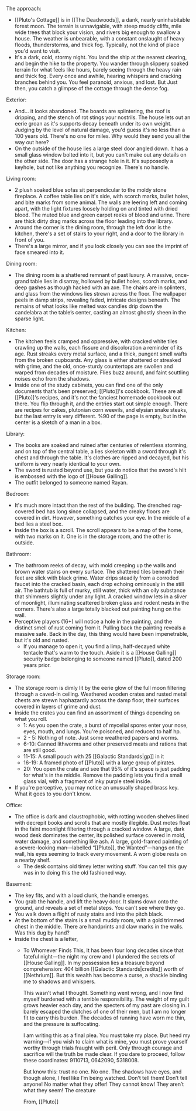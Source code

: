 The approach:
- [[Pluto's Cottage]] is in [[The Deadwoods]], a dank, nearly uninhabitable forest moon. The terrain is unnavigable, with steep muddy cliffs, mile wide trees that block your vision, and rivers big enough to swallow a house. The weather is unbearable, with a constant onslaught of heavy floods, thunderstorms, and thick fog. Typically, not the kind of place you'd want to visit. 
- It's a dark, cold, stormy night. You land the ship at the nearest clearing, and begin the hike to the property. You wander through slippery soaked terrain for what feels like hours, barely seeing through the heavy rain and thick fog. Every once and awhile, hearing whispers and cracking branches behind you. You feel paranoid, anxious, and lost. But Just then, you catch a glimpse of the cottage through the dense fog.

Exterior:
- And... it looks abandoned. The boards are splintering, the roof is dripping, and the stench of rot stings your nostrils. The house lets out an eerie groan as it's supports decay beneath under its own weight. Judging by the level of natural damage, you'd guess it's no less than a 100 years old. There's no one for miles. Why would they send you all the way out here? 
- On the outside of the house lies a large steel door angled down. It has a small glass window bolted into it, but you can't make out any details on the other side. The door has a strange hole in it. It's supposedly a keyhole, but not like anything you recognize. There's no handle. 

Living room:
- 2 plush soaked blue sofas sit perpendicular to the moldy stone fireplace. A coffee table lies on it's side, with scorch marks, bullet holes, and bite marks from some animal. The walls are leering left and coming apart, with the light fixtures loosely holding on and tinted with dried blood. The muted blue and green carpet reeks of blood and urine. There are thick dirty drag marks across the floor leading into the library.
- Around the corner is the dining room, through the left door is the kitchen, there's a set of stairs to your right, and a door to the library in front of you. 
- There's a large mirror, and if you look closely you can see the imprint of face smeared into it.

Dining room:
- The dining room is a shattered remnant of past luxury. A massive, once-grand table lies in disarray, hollowed by bullet holes, scorch marks, and deep gashes as though hacked with an axe. The chairs are in splinters, and glass from the windows lies strewn across the floor. The wallpaper peels in damp strips, revealing faded, intricate designs beneath. The remains of what looks like melted wax candles drip down the candelabra at the table’s center, casting an almost ghostly sheen in the sparse light.

Kitchen:
- The kitchen feels cramped and oppressive, with cracked white tiles crawling up the walls, each fissure and discoloration a reminder of its age. Rust streaks every metal surface, and a thick, pungent smell wafts from the broken cupboards. Any glass is either shattered or streaked with grime, and the old, once-sturdy countertops are swollen and warped from decades of moisture. Flies buzz around, and faint scuttling noises echo from the shadows.
- Inside one of the study cabinets, you can find one of the only documents that's been preserved; [[Pluto]]'s cookbook. These are all [[Pluto]]'s recipes, and it's not the fanciest homemade cookbook out there. You flip through it, and the entries start out simple enough. There are recipes for cakes, plutonian corn weevils, and elysian snake steaks, but the last entry is very different. %90 of the page is empty, but in the center is a sketch of a man in a box.  

Library:
- The books are soaked and ruined after centuries of relentless storming, and on top of the central table, a lies skeleton with a sword through it's chest and through the table. It's clothes are ripped and decayed, but his uniform is very nearly identical to your own.  
- The sword is rusted beyond use, but you do notice that the sword's hilt is embossed with the logo of [[House Galling]]. 
- The outfit belonged to someone named Rayan. 

Bedroom:
- It's much more intact than the rest of the building. The drenched rag-covered bed has long since collapsed, and the creaky floors are covered in dirt. However, something catches your eye. In the middle of a bed lies a steel box.
- Inside the box is a scroll. The scroll appears to be a map of the home, with two marks on it. One is in the storage room, and the other is outside. 

Bathroom:
- The bathroom reeks of decay, with mold creeping up the walls and brown water stains on every surface. The shattered tiles beneath their feet are slick with black grime. Water drips steadily from a corroded faucet into the cracked basin, each drop echoing ominously in the still air. The bathtub is full of murky, still water, thick with an oily substance that shimmers slightly under any light. A cracked window lets in a sliver of moonlight, illuminating scattered broken glass and rodent nests in the corners. There's also a large totally blacked out painting hung on the wall.
 - Perceptive players (16+) will notice a hole in the painting, and the distinct smell of rust coming from it. Pulling back the painting reveals a massive safe. Back in the day, this thing would have been impenetrable, but it's old and rusted. 
	- If you manage to open it, you find a limp, half-decayed white tentacle that's warm to the touch. Aside it is a [[House Galling]] security badge belonging to someone named [[Pluto]], dated 200 years prior. 

Storage room:
- The storage room is dimly lit by the eerie glow of the full moon filtering through a caved-in ceiling. Weathered wooden crates and rusted metal chests are strewn haphazardly across the damp floor, their surfaces covered in layers of grime and dust.
- Inside the crates you can find an assortment of things depending on what you roll.
	- 1: As you open the crate, a burst of mycelial spores enter your nose, eyes, mouth, and lungs. You're poisoned, and reduced to half hp. 
	- 2 - 5: Nothing of note. Just some weathered papers and worms. 
	- 6-10: Canned lithworms and other preserved meats and rations that are still good. 
	- 11-15: A small pouch with 25 [[Galactic Standards|gp]] in it
	- 16-19: A framed photo of [[Pluto]] with a large group of pirates.
	- 20: You open the crate and see that 95% of it's space is just padding for what's in the middle. Remove the padding lets you find a small glass vial, with a fragment of inky purple steel inside.
- If you're perceptive, you may notice an unusually shaped brass key. What it goes to you don't know.

Office:
- The office is dark and claustrophobic, with rotting wooden shelves lined with decrepit books and scrolls that are mostly illegible. Dust motes float in the faint moonlight filtering through a cracked window. A large, dark wood desk dominates the center, its polished surface covered in mold, water damage, and something like ash. A large, gold-framed painting of a severe-looking man—labelled “[[Pluto]], the Wanted”—hangs on the wall, his eyes seeming to track every movement. A worn globe rests on a nearby shelf.
	- The desk contains old timey letter writing stuff. You can tell this guy was in to doing this the old fashioned way. 

Basement:
- The key fits, and with a loud clunk, the handle emerges. 
- You grab the handle, and lift the heavy door. It slams down onto the ground, and reveals a set of metal steps. You can't see where they go. 
- You walk down a flight of rusty stairs and into the pitch black. 
- At the bottom of the stairs is a small muddy room, with a gold trimmed chest in the middle. There are handprints and claw marks in the walls. Was this dug by hand?
- Inside the chest is a letter,
	- To Whomever Finds This,
		It has been four long decades since that fateful night—the night my crew and I plundered the secrets of [[House Galling]]. In my possession lies a treasure beyond comprehension: 404 billion [[Galactic Standards|credits]] worth of [[Nethrium]]. But this wealth has become a curse, a shackle binding me to shadows and whispers.
		
		This wasn’t what I thought. Something went wrong, and I now find myself burdened with a terrible responsibility. The weight of my guilt grows heavier each day, and the specters of my past are closing in. I barely escaped the clutches of one of their men, but I am no longer fit to carry this burden. The decades of running have worn me thin, and the pressure is suffocating.
		
		I am writing this as a final plea. You must take my place. But heed my warning—if you wish to claim what is mine, you must prove yourself worthy through trials fraught with peril. Only through courage and sacrifice will the truth be made clear. If you dare to proceed, follow these coordinates: 9110713, 0642090, 5318008.
		
		But know this: trust no one. No one. The shadows have eyes, and though alone, I feel like I’m being watched. Don’t tell them! Don’t tell anyone! No matter what they offer! They cannot know! They aren’t what they seem! The creature
		
		From, [[Pluto]]